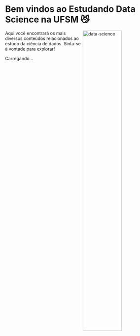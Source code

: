 <h1>Bem vindos ao Estudando Data Science na UFSM 😼</h1>

<img src="./images/data-science.jpg" align="right" width="50%" alt="data-science"/>

<p align="left">Aqui você encontrará os mais diversos conteúdos relacionados ao estudo da ciência de dados. Sinta-se à vontade para explorar!</p>

<div id="class-listing">Carregando...</div>
